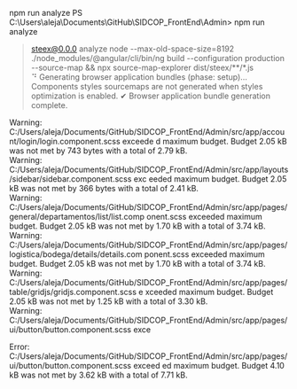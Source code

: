 npm run analyze
PS C:\Users\aleja\Documents\GitHub\SIDCOP_FrontEnd\Admin> npm run analyze                                        

> steex@0.0.0 analyze
> node --max-old-space-size=8192 ./node_modules/@angular/cli/bin/ng build --configuration production --source-map
 && npx source-map-explorer dist/steex/**/*.js                                                                   
⠙ Generating browser application bundles (phase: setup)...    Components styles sourcemaps are not generated when
 styles optimization is enabled.                                                                                 ✔ Browser application bundle generation complete.

Warning: C:/Users/aleja/Documents/GitHub/SIDCOP_FrontEnd/Admin/src/app/account/login/login.component.scss exceede
d maximum budget. Budget 2.05 kB was not met by 743 bytes with a total of 2.79 kB.                               
Warning: C:/Users/aleja/Documents/GitHub/SIDCOP_FrontEnd/Admin/src/app/layouts/sidebar/sidebar.component.scss exc
eeded maximum budget. Budget 2.05 kB was not met by 366 bytes with a total of 2.41 kB.                           
Warning: C:/Users/aleja/Documents/GitHub/SIDCOP_FrontEnd/Admin/src/app/pages/general/departamentos/list/list.comp
onent.scss exceeded maximum budget. Budget 2.05 kB was not met by 1.70 kB with a total of 3.74 kB.               
Warning: C:/Users/aleja/Documents/GitHub/SIDCOP_FrontEnd/Admin/src/app/pages/logistica/bodega/details/details.com
ponent.scss exceeded maximum budget. Budget 2.05 kB was not met by 1.70 kB with a total of 3.74 kB.              
Warning: C:/Users/aleja/Documents/GitHub/SIDCOP_FrontEnd/Admin/src/app/pages/table/gridjs/gridjs.component.scss e
xceeded maximum budget. Budget 2.05 kB was not met by 1.25 kB with a total of 3.30 kB.                           
Warning: C:/Users/aleja/Documents/GitHub/SIDCOP_FrontEnd/Admin/src/app/pages/ui/button/button.component.scss exce


Error: C:/Users/aleja/Documents/GitHub/SIDCOP_FrontEnd/Admin/src/app/pages/ui/button/button.component.scss exceed
ed maximum budget. Budget 4.10 kB was not met by 3.62 kB with a total of 7.71 kB.                                

